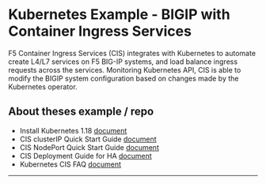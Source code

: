 # Kubernetes Example - BIGIP with Container Ingress Services

F5 Container Ingress Services (CIS) integrates with Kubernetes to automate create L4/L7 services on F5 BIG-IP systems, and load balance ingress requests across the services. Monitoring Kubernetes API, CIS is able to modify the BIGIP system configuration based on changes made by the Kubernetes operator.

## About theses example / repo

* Install Kubernetes 1.18 [document](https://github.com/mdditt2000/kubernetes-1-18/blob/master/k8s%20cluster%20install/install%20guide/install-cluster.md)
* CIS clusterIP Quick Start Guide [document](https://github.com/mdditt2000/kubernetes-1-18/blob/master/cis%201.14/QuickStartGuideCluster.md)
* CIS NodePort Quick Start Guide [document](https://github.com/mdditt2000/kubernetes-1-18/blob/master/cis%201.14/QuickStartGuideNode.md)
* CIS Deployment Guide for HA [document](https://github.com/mdditt2000/kubernetes-1-18/blob/master/cis%201.14/type-loadbalancer/QuickStartGuide.md)
* Kubernetes CIS FAQ [document](https://github.com/mdditt2000/kubernetes-1-18/blob/master/kubernetes-faq.md)


------